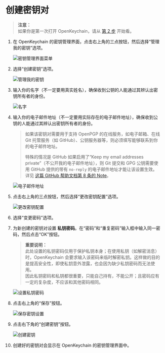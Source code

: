 # 创建密钥对

> **注意：**  
> 如果你是第一次打开 OpenKeychain，请从 [第 2 步](#manage-my-keys) 开始看。

1. 在 OpenKeychain 的密钥管理界面，点击右上角的三点按钮，然后选择“管理我的密钥”选项。

    ![密钥管理界面菜单](generate-key-pair/home-page-popup.png)

2. <a id="manage-my-keys"></a>选择“创建密钥”选项。

    ![管理我的密钥](generate-key-pair/manage-my-keys.png)

3. 输入你的名字（不一定要用真实姓名），确保收到公钥的人能通过其辨认出密钥所有者的身份。

    ![名字](generate-key-pair/name.png)

4. 输入你的电子邮件地址（不一定要用实际存在的电子邮件地址），确保收到公钥的人能通过其辨认出密钥所有者的身份。

    > 如果该密钥对需要用于支持 OpenPGP 的在线服务，如电子邮箱、在线 Git 托管服务（如 GitHub）、公钥服务器等，则必须填写能够联系到你的电子邮件地址。  
    >   
    > 特殊的情况是 GitHub 如果启用了“Keep my email addresses private”（不公开我的电子邮件地址），则 Git 提交和 GPG 公钥需要使用 GitHub 提供的带有 `no-reply` 的电子邮件地址才能让该设置生效。详见 [这篇 GitHub 帮助文档第 8 条的 Note](https://docs.github.com/en/authentication/managing-commit-signature-verification/generating-a-new-gpg-key#generating-a-gpg-key)。

    ![电子邮件地址](generate-key-pair/email.png)

5. 点击右上角的三点按钮，然后选择“更改密钥配置”选项。

    ![更改密钥配置](generate-key-pair/change-key-options.png)

6. 选择“变更密码”选项。

7. 为新创建的密钥对设置 **私钥密码**。在“密码”和“重复密码”输入框中输入同一密码，然后点击“OK”按钮。

    > **重要说明：**  
    > 此处设置的私钥密码仅用于保护私钥本身；在使用私钥（如解密消息）时，OpenKeychain 会要求输入该密码来临时解密私钥。这样做的目的是提高安全性，即使私钥意外泄露，也会因为缺少私钥密码而无法使用。  
    > 因此私钥密码和私钥都很重要，只能自己持有，不能公开；且密码应有一定的复杂度，不应该和其他密码相同。

    ![设置私钥密码](generate-key-pair/change-key-password.png)

8. 点击右上角的“保存”按钮。

    ![保存密钥设置](generate-key-pair/save-key-settings.png)

9. 点击右下角的“创建密钥”按钮。

    ![创建密钥](generate-key-pair/generate-key-button.png)

10. 创建好的密钥对会显示在 OpenKeychain 的密钥管理界面中。